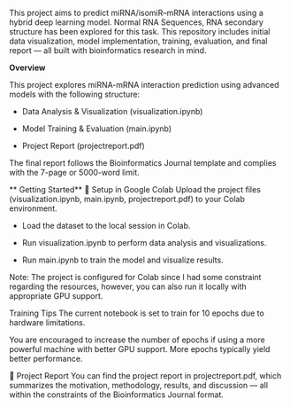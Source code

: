 This project aims to predict miRNA/isomiR–mRNA interactions using a hybrid deep learning model. Normal RNA Sequences, RNA secondary structure has been explored for this task. This repository includes initial data visualization, model implementation, training, evaluation, and final report — all built with bioinformatics research in mind.

**Overview**

This project explores miRNA-mRNA interaction prediction using advanced models with the following structure:

  - Data Analysis & Visualization (visualization.ipynb)

  - Model Training & Evaluation (main.ipynb)

  - Project Report (projectreport.pdf)

The final report follows the Bioinformatics Journal template and complies with the 7-page or 5000-word limit.

** Getting Started**
🔧 Setup in Google Colab
Upload the project files (visualization.ipynb, main.ipynb, projectreport.pdf) to your Colab environment.

  - Load the dataset to the local session in Colab.

  - Run visualization.ipynb to perform data analysis and visualizations.

  - Run main.ipynb to train the model and visualize results.

Note: The project is configured for Colab since I had some constraint regarding the resources, however, you can also run it locally with appropriate GPU support.


 Training Tips
The current notebook is set to train for 10 epochs due to hardware limitations.

You are encouraged to increase the number of epochs if using a more powerful machine with better GPU support. More epochs typically yield better performance.

📄 Project Report
You can find the project report in projectreport.pdf, which summarizes the motivation, methodology, results, and discussion — all within the constraints of the Bioinformatics Journal format.
